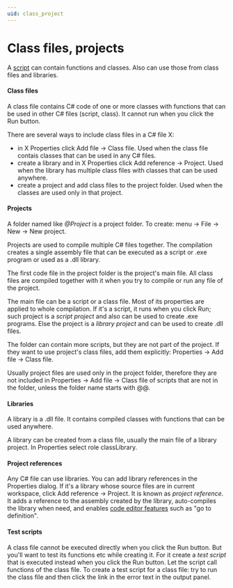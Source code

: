```yaml
---
uid: class_project
---
```


# Class files, projects
A [script](xref:script) can contain functions and classes. Also can use those from class files and libraries.

#### Class files
A class file contains C# code of one or more classes with functions that can be used in other C# files (script, class). It cannot run when you click the Run button.

There are several ways to include class files in a C# file X:
- in X Properties click Add file -> Class file. Used when the class file contais classes that can be used in any C# files.
- create a library and in X Properties click Add reference -> Project. Used when the library has multiple class files with classes that can be used anywhere.
- create a project and add class files to the project folder. Used when the classes are used only in that project.

#### Projects
A folder named like <i>@Project</i> is a project folder. To create: menu -> File -> New -> New project.

Projects are used to compile multiple C# files together. The compilation creates a single assembly file that can be executed as a script or .exe program or used as a .dll library.

The first code file in the project folder is the project's main file. All class files are compiled together with it when you try to compile or run any file of the project.

The main file can be a script or a class file. Most of its properties are applied to whole compilation. If it's a script, it runs when you click Run; such project is a *script project* and also can be used to create .exe programs. Else the project is a *library project* and can be used to create .dll files.

The folder can contain more scripts, but they are not part of the project. If they want to use project's class files, add them explicitly: Properties -> Add file -> Class file.

Usually project files are used only in the project folder, therefore they are not included in Properties -> Add file -> Class file of scripts that are not in the folder, unless the folder name starts with @@.

#### Libraries
A library is a .dll file. It contains compiled classes with functions that can be used anywhere.

A library can be created from a class file, usually the main file of a library project. In Properties select role classLibrary.

#### Project references
Any C# file can use libraries. You can add library references in the Properties dialog. If it's a library whose source files are in current workspace, click Add reference -> Project. It is known as *project reference*. It adds a reference to the assembly created by the library, auto-compiles the library when need, and enables [code editor features](xref:code_editor) such as "go to definition".

#### Test scripts
A class file cannot be executed directly when you click the Run button. But you'll want to test its functions etc while creating it. For it create a *test script* that is executed instead when you click the Run button. Let the script call functions of the class file. To create a test script for a class file: try to run the class file and then click the link in the error text in the output panel.
